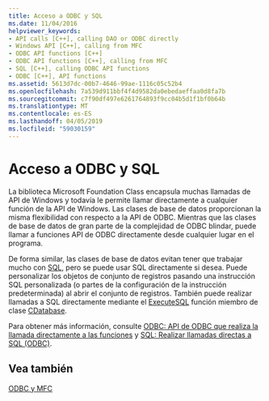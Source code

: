 ```yaml
---
title: Acceso a ODBC y SQL
ms.date: 11/04/2016
helpviewer_keywords:
- API calls [C++], calling DAO or ODBC directly
- Windows API [C++], calling from MFC
- ODBC API functions [C++]
- ODBC API functions [C++], calling from MFC
- SQL [C++], calling ODBC API functions
- ODBC [C++], API functions
ms.assetid: 5613d7dc-00b7-4646-99ae-1116c05c52b4
ms.openlocfilehash: 7a539d911bbf4f4d9582da0ebedaeffaa0d8fa7b
ms.sourcegitcommit: c7f90df497e6261764893f9cc04b5d1f1bf0b64b
ms.translationtype: MT
ms.contentlocale: es-ES
ms.lasthandoff: 04/05/2019
ms.locfileid: "59030159"
---
```

# <a name="access-to-odbc-and-sql"></a>Acceso a ODBC y SQL

La biblioteca Microsoft Foundation Class encapsula muchas llamadas de API de Windows y todavía le permite llamar directamente a cualquier función de la API de Windows. Las clases de base de datos proporcionan la misma flexibilidad con respecto a la API de ODBC. Mientras que las clases de base de datos de gran parte de la complejidad de ODBC blindar, puede llamar a funciones API de ODBC directamente desde cualquier lugar en el programa.

De forma similar, las clases de base de datos evitan tener que trabajar mucho con [SQL](../../data/odbc/sql.md), pero se puede usar SQL directamente si desea. Puede personalizar los objetos de conjunto de registros pasando una instrucción SQL personalizada (o partes de la configuración de la instrucción predeterminada) al abrir el conjunto de registros. También puede realizar llamadas a SQL directamente mediante el [ExecuteSQL](../../mfc/reference/cdatabase-class.md#executesql) función miembro de clase [CDatabase](../../mfc/reference/cdatabase-class.md).

Para obtener más información, consulte [ODBC: API de ODBC que realiza la llamada directamente a las funciones](../../data/odbc/odbc-calling-odbc-api-functions-directly.md) y [SQL: Realizar llamadas directas a SQL (ODBC)](../../data/odbc/sql-making-direct-sql-calls-odbc.md).

## <a name="see-also"></a>Vea también

[ODBC y MFC](../../data/odbc/odbc-and-mfc.md)